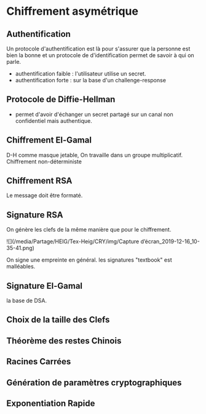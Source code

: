 # Chiffrement asymétrique 

## Authentification

Un protocole d'authentification est là pour s'assurer que la personne est bien la bonne et un protocole de d'identification permet de savoir à qui on parle. 

- authentification faible : l'utilisateur utilise un secret. 
- authentification forte : sur la base d'un challenge-response 

## Protocole de Diffie-Hellman

- permet d'avoir d'échanger un secret partagé sur un canal non confidentiel mais authentique. 

## Chiffrement El-Gamal

D-H comme masque jetable, On travaille dans un groupe multiplicatif. Chiffrement non-déterministe

## Chiffrement RSA

Le message doit être formaté. 

## Signature RSA

On génère les clefs de la même manière que pour le chiffrement. 

![](/media/Partage/HEIG/Tex-Heig/CRY/img/Capture d’écran_2019-12-16_10-35-41.png)

On signe une empreinte en général. les signatures "textbook" est malléables. 

## Signature El-Gamal

la base de DSA. 

## Choix de la taille des Clefs 



## Théorème des restes Chinois

## Racines Carrées

## Génération de paramètres cryptographiques

## Exponentiation Rapide